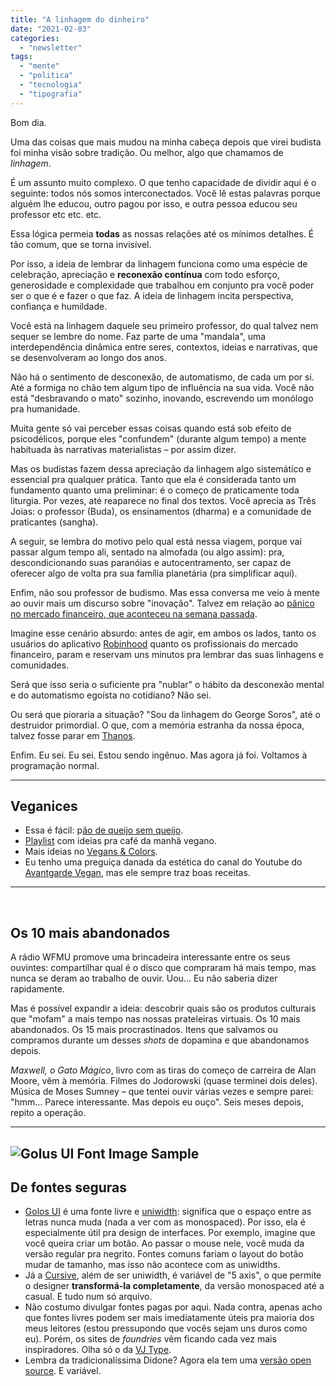 ```yaml
---
title: "A linhagem do dinheiro"
date: "2021-02-03"
categories: 
  - "newsletter"
tags: 
  - "mente"
  - "politica"
  - "tecnologia"
  - "tipografia"
---
```


Bom dia.

Uma das coisas que mais mudou na minha cabeça depois que virei budista foi minha visão sobre tradição. Ou melhor, algo que chamamos de _linhagem_.

É um assunto muito complexo. O que tenho capacidade de dividir aqui é o seguinte: todos nós somos interconectados. Você lê estas palavras porque alguém lhe educou, outro pagou por isso, e outra pessoa educou seu professor etc etc. etc.

Essa lógica permeia **todas** as nossas relações até os mínimos detalhes. É tão comum, que se torna invisível.

Por isso, a ideia de lembrar da linhagem funciona como uma espécie de celebração, apreciação e **reconexão contínua** com todo esforço, generosidade e complexidade que trabalhou em conjunto pra você poder ser o que é e fazer o que faz. A ideia de linhagem incita perspectiva, confiança e humildade.

Você está na linhagem daquele seu primeiro professor, do qual talvez nem sequer se lembre do nome. Faz parte de uma "mandala", uma interdependência dinâmica entre seres, contextos, ideias e narrativas, que se desenvolveram ao longo dos anos.

Não há o sentimento de desconexão, de automatismo, de cada um por si. Até a formiga no chão tem algum tipo de influência na sua vida. Você não está "desbravando o mato" sozinho, inovando, escrevendo um monólogo pra humanidade.

Muita gente só vai perceber essas coisas quando está sob efeito de psicodélicos, porque eles "confundem" (durante algum tempo) a mente habituada às narrativas materialistas – por assim dizer.

Mas os budistas fazem dessa apreciação da linhagem algo sistemático e essencial pra qualquer prática. Tanto que ela é considerada tanto um fundamento quanto uma preliminar: é o começo de praticamente toda liturgia. Por vezes, até reaparece no final dos textos. Você aprecia as Três Joias: o professor (Buda), os ensinamentos (dharma) e a comunidade de praticantes (sangha).

A seguir, se lembra do motivo pelo qual está nessa viagem, porque vai passar algum tempo ali, sentado na almofada (ou algo assim): pra, descondicionando suas paranóias e autocentramento, ser capaz de oferecer algo de volta pra sua família planetária (pra simplificar aqui).

Enfim, não sou professor de budismo. Mas essa conversa me veio à mente ao ouvir mais um discurso sobre "inovação". Talvez em relação ao [pânico no mercado financeiro, que aconteceu na semana passada](https://www.vox.com/the-goods/22249458/gamestop-stock-wallstreetbets-reddit-citron).

Imagine esse cenário absurdo: antes de agir, em ambos os lados, tanto os usuários do aplicativo [Robinhood](https://www.vox.com/recode/22254270/robinhood-gamestop-amc-block-wallstreetbets-day-trading) quanto os profissionais do mercado financeiro, param e reservam uns minutos pra lembrar das suas linhagens e comunidades.

Será que isso seria o suficiente pra "nublar" o hábito da desconexão mental e do automatismo egoísta no cotidiano? Não sei.

Ou será que pioraria a situação? "Sou da linhagem do George Soros", até o destruidor primordial. O que, com a memória estranha da nossa época, talvez fosse parar em [Thanos](https://en.wikipedia.org/wiki/Thanos).

Enfim. Eu sei. Eu sei. Estou sendo ingênuo. Mas agora já foi. Voltamos à programação normal.

* * *

## Veganices

- Essa é fácil: p[ão de queijo sem queijo](https://youtu.be/FmEIo4P1wFM).
- [Playlist](https://www.youtube.com/playlist?list=PLuH00Sf9_CgKkIFl_rwTSKsbshDNl2YWb&disable_polymer=true) com ideias pra café da manhã vegano.
- Mais ideias no [Vegans & Colors](https://veganandcolors.com/index.php/pt/2018/09/18/5-ideias-de-cafe-da-manha-vegano-doce-e-salgado/).
- Eu tenho uma preguiça danada da estética do canal do Youtube do [Avantgarde Vegan](https://www.youtube.com/channel/UCF-ACPYNN0oXD4ihS5mbbmw), mas ele sempre traz boas receitas.

* * *

 

## Os 10 mais abandonados

A rádio WFMU promove uma brincadeira interessante entre os seus ouvintes: compartilhar qual é o disco que compraram há mais tempo, mas nunca se deram ao trabalho de ouvir. Uou… Eu não saberia dizer rapidamente.

Mas é possível expandir a ideia: descobrir quais são os produtos culturais que "mofam" a mais tempo nas nossas prateleiras virtuais. Os 10 mais abandonados. Os 15 mais procrastinados. Itens que salvamos ou compramos durante um desses _shots_ de dopamina e que abandonamos depois.

_Maxwell, o Gato Mágico_, livro com as tiras do começo de carreira de Alan Moore, vêm à memória. Filmes do Jodorowski (quase terminei dois deles). Música de Moses Sumney – que tentei ouvir várias vezes e sempre parei: "hmm… Parece interessante. Mas depois eu ouço". Seis meses depois, repito a operação.

* * *

## ![Golus UI Font Image Sample](https://i0.wp.com/eduf.me/wp-content/uploads/2021/02/Screen-Shot-2021-02-02-at-07.24.21.jpg?fit=719%2C359&ssl=1)

## De fontes seguras

- [Golos UI](https://www.paratype.com/fonts/pt/golos-ui) é uma fonte livre e [uniwidth](https://uxdesign.cc/uniwidth-typefaces-for-interface-design-b6e8078dc0f7): significa que o espaço entre as letras nunca muda (nada a ver com as monospaced). Por isso, ela é especialmente útil pra design de interfaces. Por exemplo, imagine que você queira criar um botão. Ao passar o mouse nele, você muda da versão regular pra negrito. Fontes comuns fariam o layout do botão mudar de tamanho, mas isso não acontece com as uniwidths.
- Já a [Cursive](https://www.recursive.design/), além de ser uniwidth, é variável de "5 axis", o que permite o designer **transformá-la completamente**, da versão monospaced até a casual. E tudo num só arquivo.
- Não costumo divulgar fontes pagas por aqui. Nada contra, apenas acho que fontes livres podem ser mais imediatamente úteis pra maioria dos meus leitores (estou pressupondo que vocês sejam uns duros como eu). Porém, os sites de _foundries_ vêm ficando cada vez mais inspiradores. Olha só o da [VJ Type](https://vj-type.com/).
- Lembra da tradicionalíssima Didone? Agora ela tem uma [versão open source](https://fonts.google.com/specimen/Bodoni+Moda). E variável.
